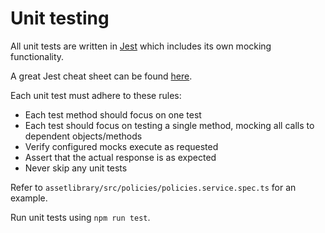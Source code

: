 # Unit testing

All unit tests are written in [Jest](https://facebook.github.io/jest/) which includes its own mocking functionality.

A great Jest cheat sheet can be found [here](https://devhints.io/jest).

Each unit test must adhere to these rules:

- Each test method should focus on one test
- Each test should focus on testing a single method, mocking all calls to dependent objects/methods
- Verify configured mocks execute as requested
- Assert that the actual response is as expected
- Never skip any unit tests

Refer to `assetlibrary/src/policies/policies.service.spec.ts` for an example.

Run unit tests using `npm run test`.
